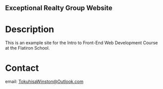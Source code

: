Exceptional Realty Group Website
---

# Description

This is an example site for the Intro to Front-End Web Development Course at the Flatiron School.

# Contact

email: TokuhisaWinston@Outlook.com

